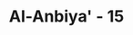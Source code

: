 ---
title: "Al-Anbiya' - 15"
no: 15
arabic_no: ١٥
ayah: فَمَا زَالَتْ تِّلْكَ دَعْوٰىهُمْ حَتّٰى جَعَلْنٰهُمْ حَصِيْدًا خَامِدِيْنَ 
translation: " Maka demikianlah keluhan mereka berkepanjangan, sehingga mereka Kami jadikan sebagai tanaman yang telah dituai, yang tidak dapat hidup lagi."
tafsir: "Ayat ini menegaskan bahwa mereka senantiasa mengulangi keluhan yang semacam itu, namun azab Allah telah menimpa dan membinasakan mereka, sehingga jadilah mereka seperti tanaman yang telah dituai, rusak binasa, dan tidak mungkin hidup kembali."
---